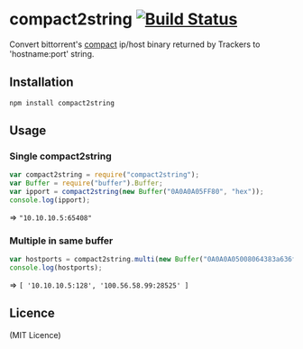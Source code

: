 # compact2string [![Build Status](https://travis-ci.org/bencevans/node-compact2string.png?branch=master)](https://travis-ci.org/bencevans/node-compact2string)

Convert bittorrent's [compact](http://wiki.theory.org/BitTorrent_Tracker_Protocol#Peer_Dictionary_Format) ip/host binary returned by Trackers to 'hostname:port' string.

## Installation

```npm install compact2string```

## Usage

### Single compact2string	

```javascript
var compact2string = require("compact2string");
var Buffer = require("buffer").Buffer;
var ipport = compact2string(new Buffer("0A0A0A05FF80", "hex"));
console.log(ipport);
```

=> ```"10.10.10.5:65408" ```

### Multiple in same buffer
	
```javascript
var hostports = compact2string.multi(new Buffer("0A0A0A05008064383a636f6d", "hex"));
console.log(hostports);
```

=> ```[ '10.10.10.5:128', '100.56.58.99:28525' ]```

## Licence

(MIT Licence)
